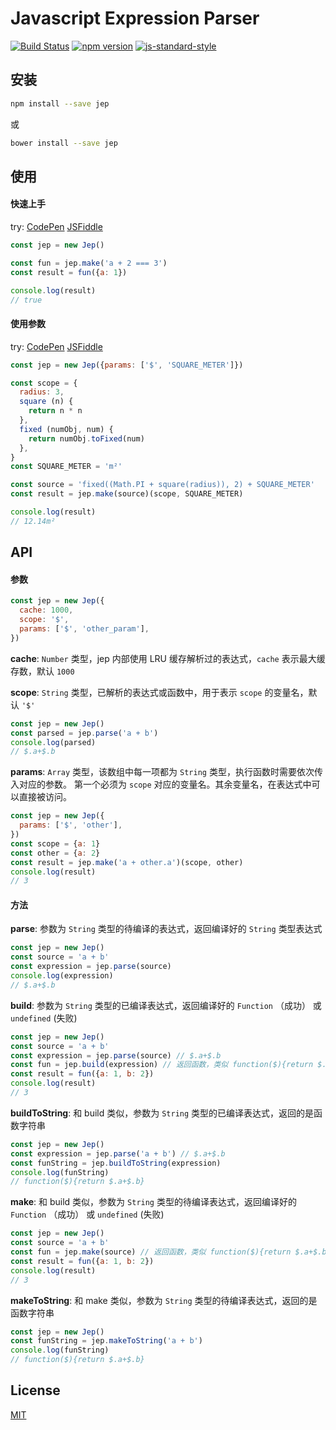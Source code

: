 # Javascript Expression Parser

[![Build Status](https://travis-ci.org/cnlon/jep.svg?branch=master)](https://travis-ci.org/cnlon/jep)
[![npm version](https://badge.fury.io/js/jep.svg)](https://badge.fury.io/js/jep)
[![js-standard-style](https://img.shields.io/badge/code%20style-standard-brightgreen.svg)](http://standardjs.com)

## 安装

```bash
npm install --save jep
```

或

```bash
bower install --save jep
```

## 使用

#### 快速上手

try: [CodePen](http://codepen.io/lon/pen/xROVjv?editors=0010#0) [JSFiddle](https://jsfiddle.net/lon/6uz0nd8h/)

```javascript
const jep = new Jep()

const fun = jep.make('a + 2 === 3')
const result = fun({a: 1})

console.log(result)
// true
```

#### 使用参数

try: [CodePen](http://codepen.io/lon/pen/rWLLKx?editors=0010#0) [JSFiddle](https://jsfiddle.net/lon/zLso6co4/)

```javascript
const jep = new Jep({params: ['$', 'SQUARE_METER']})

const scope = {
  radius: 3,
  square (n) {
    return n * n
  },
  fixed (numObj, num) {
    return numObj.toFixed(num)
  },
}
const SQUARE_METER = 'm²'

const source = 'fixed((Math.PI + square(radius)), 2) + SQUARE_METER'
const result = jep.make(source)(scope, SQUARE_METER)

console.log(result)
// 12.14m²
```

## API

#### 参数

```javascript
const jep = new Jep({
  cache: 1000,
  scope: '$',
  params: ['$', 'other_param'],
})
```

**cache**: `Number` 类型，jep 内部使用 LRU 缓存解析过的表达式，`cache` 表示最大缓存数，默认 `1000`

**scope**: `String` 类型，已解析的表达式或函数中，用于表示 `scope` 的变量名，默认 `'$'`

```javascript
const jep = new Jep()
const parsed = jep.parse('a + b')
console.log(parsed)
// $.a+$.b
```

**params**: `Array` 类型，该数组中每一项都为 `String` 类型，执行函数时需要依次传入对应的参数。
第一个必须为 `scope` 对应的变量名。其余变量名，在表达式中可以直接被访问。

```javascript
const jep = new Jep({
  params: ['$', 'other'],
})
const scope = {a: 1}
const other = {a: 2}
const result = jep.make('a + other.a')(scope, other)
console.log(result)
// 3
```

#### 方法

**parse**: 参数为 `String` 类型的待编译的表达式，返回编译好的 `String` 类型表达式

```javascript
const jep = new Jep()
const source = 'a + b'
const expression = jep.parse(source)
console.log(expression)
// $.a+$.b
```

**build**: 参数为 `String` 类型的已编译表达式，返回编译好的 `Function` （成功） 或 `undefined` (失败)

```javascript
const jep = new Jep()
const source = 'a + b'
const expression = jep.parse(source) // $.a+$.b
const fun = jep.build(expression) // 返回函数，类似 function($){return $.a+$.b}
const result = fun({a: 1, b: 2})
console.log(result)
// 3
```

**buildToString**: 和 build 类似，参数为 `String` 类型的已编译表达式，返回的是函数字符串

```javascript
const jep = new Jep()
const expression = jep.parse('a + b') // $.a+$.b
const funString = jep.buildToString(expression)
console.log(funString)
// function($){return $.a+$.b}
```

**make**: 和 build 类似，参数为 `String` 类型的待编译表达式，返回编译好的 `Function` （成功） 或 `undefined` (失败)

```javascript
const jep = new Jep()
const source = 'a + b'
const fun = jep.make(source) // 返回函数，类似 function($){return $.a+$.b}
const result = fun({a: 1, b: 2})
console.log(result)
// 3
```

**makeToString**: 和 make 类似，参数为 `String` 类型的待编译表达式，返回的是函数字符串

```javascript
const jep = new Jep()
const funString = jep.makeToString('a + b')
console.log(funString)
// function($){return $.a+$.b}
```

## License

[MIT](http://opensource.org/licenses/MIT)
